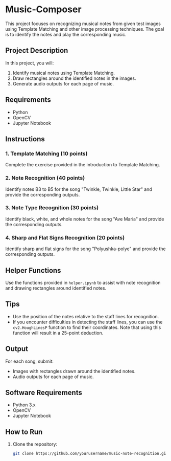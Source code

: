 # Music-Composer

This project focuses on recognizing musical notes from given test images using Template Matching and other image processing techniques. The goal is to identify the notes and play the corresponding music.

## Project Description

In this project, you will:
1. Identify musical notes using Template Matching.
2. Draw rectangles around the identified notes in the images.
3. Generate audio outputs for each page of music.

## Requirements

- Python
- OpenCV
- Jupyter Notebook

## Instructions

### 1. Template Matching (10 points)
Complete the exercise provided in the introduction to Template Matching.

### 2. Note Recognition (40 points)
Identify notes B3 to B5 for the song "Twinkle, Twinkle, Little Star" and provide the corresponding outputs.

### 3. Note Type Recognition (30 points)
Identify black, white, and whole notes for the song "Ave Maria" and provide the corresponding outputs.

### 4. Sharp and Flat Signs Recognition (20 points)
Identify sharp and flat signs for the song "Polyushka-polye" and provide the corresponding outputs.

## Helper Functions

Use the functions provided in `helper.ipynb` to assist with note recognition and drawing rectangles around identified notes.

## Tips

- Use the position of the notes relative to the staff lines for recognition.
- If you encounter difficulties in detecting the staff lines, you can use the `cv2.HoughLinesP` function to find their coordinates. Note that using this function will result in a 25-point deduction.

## Output

For each song, submit:
- Images with rectangles drawn around the identified notes.
- Audio outputs for each page of music.

## Software Requirements

- Python 3.x
- OpenCV
- Jupyter Notebook

## How to Run

1. Clone the repository:
   ```bash
   git clone https://github.com/yourusername/music-note-recognition.git
